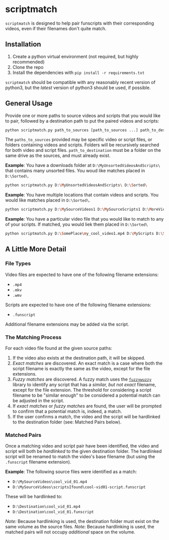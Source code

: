 # scriptmatch
`scriptmatch` is designed to help pair funscripts with their corresponding videos, even if their filenames don't quite match.

## Installation

1. Create a python virtual environment (not required, but highly recommended)
2. Clone the repo
3. Install the dependencies with `pip install -r requirements.txt`

`scriptmatch` should be compatible with any reasonably recent version of python3, but the *latest* version of python3 should be used, if possible.

## General Usage
Provide one or more paths to source videos and scripts that you would like to pair, followed by a destination path to put the paired videos and scripts:

```bash
python scriptmatch.py path_to_sources [path_to_sources ...] path_to_destination
```

The `paths_to_sources` provided may be specific video or script files, or folders containing videos and scripts.  Folders will be recursively searched for both video and script files.  `path_to_destination` must be a folder on the same drive as the sources, and must already exist.

**Example**: You have a downloads folder at `D:\MyUnsortedVideosAndScripts\` that contains many unsorted files.  You woud like matches placed in `D:\Sorted\`.
```bash
python scriptmatch.py D:\MyUnsortedVideosAndScripts\ D:\Sorted\
```

**Example**: You have multiple locations that contain videos and scripts.  You would like matches placed in `D:\Sorted\`.
```bash
python scriptmatch.py D:\MySourceVideos1 D:\MySourceScripts1 D:\MoreVideosAndScripts D:\Sorted\
```

**Example**: You have a particular video file that you would like to match to any of your scripts.  If matched, you would liek them placed in `D:\Sorted\`
```bash
python scriptmatch.py D:\SomePlace\my_cool_video1.mp4 D:\MyScripts D:\Sorted\
```

## A Little More Detail
### File Types
Video files are expected to have one of the following filename extensions:
- `.mp4`
- `.mkv`
- `.wmv`

Scripts are expected to have one of the following filename extensions:
- `.funscript`

Additional filename extensions may be added via the script.

### The Matching Process
For each video file found at the given source paths:
1. If the video also exists at the destination path, it will be skipped.
2. *Exact matches* are discovered.  An exact match is a case where both the script filename is exactly the same as the video, except for the file extensions.
3. *Fuzzy matches* are discovered.  A fuzzy match uses the [`fuzzywuzzy`](https://pypi.org/project/fuzzywuzzy/) library to identify any script that has a *similar, but not exact* filename, except for the file extension.  The threshold for considering a script filename to be "similar enough" to be considered a potential match can be adjusted in the script.
4. If *exact matches* or *fuzzy matches* are found, the user will be prompted to confirm that a potential match is, indeed, a match.
5. If the user confirms a match, the video and the script will be hardlinked to the destination folder (see: Matched Pairs below).

### Matched Pairs
Once a matching video and script pair have been identified, the video and script will both be *hardlinked* to the given destination folder.  The hardlinked script will be renamed to match the video's base filename (but using the `.funscript` filename extension).

**Example**: The following source files were identified as a match:

- `D:\MySourceVideos\cool_vid_01.mp4`
- `D:\MySourceVideos\scriptsIfound\cool-vid01-script.funscript`

These will be hardlinked to:

- `D:\Destination\cool_vid_01.mp4`
- `D:\Destination\cool_vid_01.funscript`

*Note:* Because hardlinking is used, the destination folder must exist on the same volume as the source files.
*Note:* Because hardlinking is used, the matched pairs will not occupy *additional* space on the volume.
